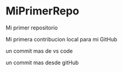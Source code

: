 # MiPrimerRepo
 
Mi primer repositorio 

Mi primera contribucion local para mi GitHub 

un commit mas de vs code

un commit mas desde gitHub
